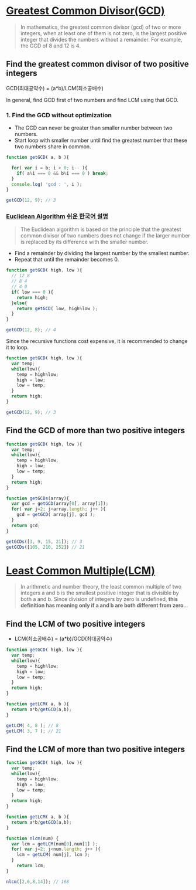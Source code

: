 # [Greatest Common Divisor(GCD)](https://en.wikipedia.org/wiki/Greatest_common_divisor)
>In mathematics, the greatest common divisor (gcd) of two or more integers, when at least one of them is not zero, is the largest positive integer that divides the numbers without a remainder. For example, the GCD of 8 and 12 is 4.

## Find the greatest common divisor of two **positive** integers

GCD(최대공약수)  = (a*b)/LCM(최소공배수)

In general, find GCD first of two numbers and find LCM using that GCD.

### 1. Find the GCD without optimization
- The GCD can never be greater than smaller number between two numbers.
- Start loop with smaller number until find the greatest number that these two numbers share in common. 

```javascript
function getGCD( a, b ){

  for( var i = b; i > 0; i-- ){
    if( a%i === 0 && b%i === 0 ) break;
  }
  console.log( 'gcd : ', i );
}

getGCD(12, 9); // 3
```

### [Euclidean Algorithm](https://en.wikipedia.org/wiki/Euclidean_algorithm) [쉬운 한국어 설명](http://mathbees2.blogspot.kr/2014/09/4_24.html)
> The Euclidean algorithm is based on the principle that the greatest common divisor of two numbers does not change if the larger number is replaced by its difference with the smaller number.
- Find a remainder by dividing the largest number by the smallest number.
- Repeat that until the remainder becomes 0.

```javascript
function getGCD( high, low ){
  // 12 8
  // 8 4 
  // 4 0
  if( low === 0 ){
    return high;
  }else{
    return getGCD( low, high%low );
  }
}

getGCD(12, 8); // 4
```

Since the recursive functions cost expensive, it is recommended to change it to loop.

```javascript
function getGCD( high, low ){
  var temp;
  while(low){
    temp = high%low;
    high = low;
    low = temp;
  }
  return high;
}

getGCD(12, 9); // 3
```

## Find the GCD of more than two positive integers

```javascript
function getGCD( high, low ){ 
  var temp; 
  while(low){ 
    temp = high%low; 
    high = low; 
    low = temp; 
  } 
  return high; 
}

function getGCDs(array){
  var gcd = getGCD(array[0], array[1]);
  for( var j=2; j<array.length; j++ ){
    gcd = getGCD( array[j], gcd );
  }
  return gcd;
}

getGCDs([3, 9, 15, 21]); // 3
getGCDs([105, 210, 252]) // 21
```


# [Least Common Multiple(LCM)](https://en.wikipedia.org/wiki/Least_common_multiple)
>In arithmetic and number theory, the least common multiple of two integers a and b is the smallest positive integer that is divisible by both a and b. Since division of integers by zero is undefined, **this definition has meaning only if a and b are both different from zero**...

## Find the LCM of two positive integers

- LCM(최소공배수) = (a*b)/GCD(최대공약수)

```javascript
function getGCD( high, low ){ 
  var temp; 
  while(low){ 
    temp = high%low; 
    high = low; 
    low = temp; 
  } 
  return high; 
}

function getLCM( a, b ){
  return a*b/getGCD(a,b);
}

getLCM( 4, 8 ); // 8
getLCM( 3, 7 ); // 21
```


## Find the LCM of more than two positive integers

```javascript
function getGCD( high, low ){ 
  var temp; 
  while(low){ 
    temp = high%low; 
    high = low; 
    low = temp; 
  } 
  return high; 
}

function getLCM( a, b ){
  return a*b/getGCD(a,b);
}

function nlcm(num) {
  var lcm = getLCM(num[0],num[1] );
  for( var j=2; j<num.length; j++ ){
    lcm = getLCM( num[j], lcm );
  }
    return lcm;
}

nlcm([2,6,8,14]); // 168
```



